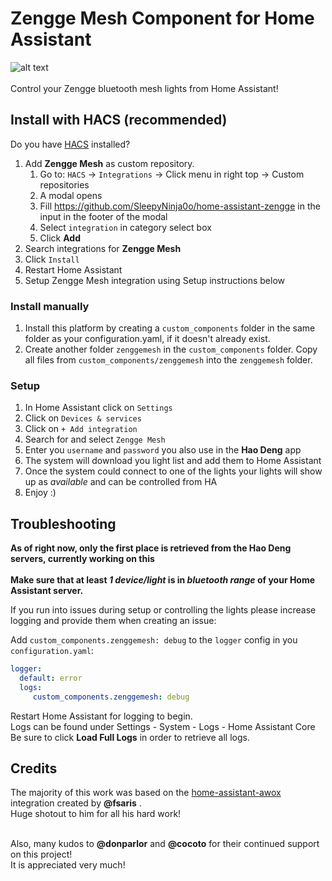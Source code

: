 # Zengge Mesh Component for Home Assistant
![alt text](https://github.com/SleepyNinja0o/home-assistant-zengge/blob/main/images/icon.png)<br/>
<br/>
Control your Zengge bluetooth mesh lights from Home Assistant!

## Install with HACS (recommended)

Do you have [HACS](https://hacs.xyz/) installed?
1. Add **Zengge Mesh** as custom repository.
   1. Go to: `HACS` -> `Integrations` -> Click menu in right top -> Custom repositories
   1. A modal opens
   1. Fill https://github.com/SleepyNinja0o/home-assistant-zengge in the input in the footer of the modal
   1. Select `integration` in category select box
   1. Click **Add**
1. Search integrations for **Zengge Mesh**
1. Click `Install`
1. Restart Home Assistant
1. Setup Zengge Mesh integration using Setup instructions below

### Install manually

1. Install this platform by creating a `custom_components` folder in the same folder as your configuration.yaml, if it doesn't already exist.
2. Create another folder `zenggemesh` in the `custom_components` folder. Copy all files from `custom_components/zenggemesh` into the `zenggemesh` folder.

### Setup
1. In Home Assistant click on `Settings`
1. Click on `Devices & services`
1. Click on `+ Add integration`
1. Search for and select `Zengge Mesh`
1. Enter you `username` and `password` you also use in the **Hao Deng** app
1. The system will download you light list and add them to Home Assistant
1. Once the system could connect to one of the lights your lights will show up as _available_ and can be controlled from HA   
1. Enjoy :)

## Troubleshooting
**As of right now, only the first place is retrieved from the Hao Deng servers, currently working on this**<br/><br/>
**Make sure that at least *1 device/light* is in *bluetooth range* of your Home Assistant server.**

If you run into issues during setup or controlling the lights please increase logging and provide them when creating an issue:

Add `custom_components.zenggemesh: debug` to the `logger` config in you `configuration.yaml`:

```yaml
logger:
  default: error
  logs:
     custom_components.zenggemesh: debug
```
Restart Home Assistant for logging to begin.<br/>
Logs can be found under Settings - System - Logs - Home Assistant Core<br/>
Be sure to click **Load Full Logs** in order to retrieve all logs.<br/>

## Credits
The majority of this work was based on the [home-assistant-awox](https://github.com/fsaris/home-assistant-awox) integration created by **@fsaris** .<br/>
Huge shotout to him for all his hard work!<br/><br/>

Also, many kudos to **@donparlor** and **@cocoto** for their continued support on this project!<br/>It is appreciated very much!
